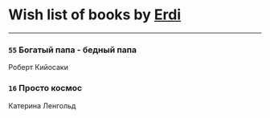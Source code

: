 # Wish list of books by [Erdi](https://plus.google.com/104289450206538776186)
---

### `55` Богатый папа - бедный папа
Роберт Кийосаки

### `16` Просто космос
Катерина Ленгольд

